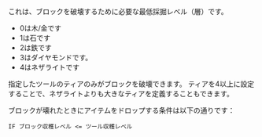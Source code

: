 これは、ブロックを破壊するために必要な最低採掘レベル（層）です。

* 0は木/金です
* 1は石です
* 2は鉄です
* 3はダイヤモンドです。
* 4はネザライトです

指定したツールのティアのみがブロックを破壊できます。 ティアを4以上に設定することで、ネザライトよりも大きなティアを定義することもできます。

ブロックが壊れたときにアイテムをドロップする条件は以下の通りです：

`IF ブロック収穫レベル <= ツール収穫レベル`
